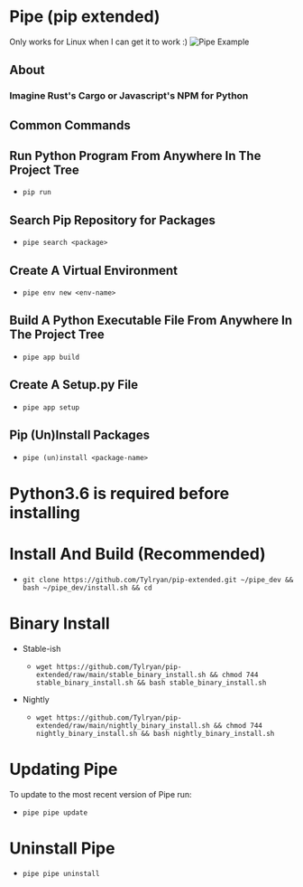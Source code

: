 # Pipe (pip extended)
Only works for Linux when I can get it to work :)
![Pipe Example](./assets/basic-functionality.gif)
## About
### Imagine Rust's **Cargo** or Javascript's **NPM** for Python
## Common Commands
## Run Python Program From Anywhere In The Project Tree
- `pip run`
## Search Pip Repository for Packages
- `pipe search <package>`
## Create A Virtual Environment
- `pipe env new <env-name>`
## Build A Python Executable File From Anywhere In The Project Tree
- `pipe app build`
## Create A Setup.py File
- `pipe app setup`
## Pip (Un)Install Packages
- `pipe (un)install <package-name>`


# Python3.6 is required before installing

# Install And Build (Recommended)
- `git clone https://github.com/Tylryan/pip-extended.git ~/pipe_dev && bash ~/pipe_dev/install.sh && cd`
# Binary Install
- Stable-ish
    - `wget https://github.com/Tylryan/pip-extended/raw/main/stable_binary_install.sh && chmod 744 stable_binary_install.sh && bash stable_binary_install.sh`

- Nightly
    - `wget https://github.com/Tylryan/pip-extended/raw/main/nightly_binary_install.sh && chmod 744 nightly_binary_install.sh && bash nightly_binary_install.sh`

# Updating Pipe
To update to the most recent version of Pipe run:
- `pipe pipe update`
# Uninstall Pipe
- `pipe pipe uninstall`